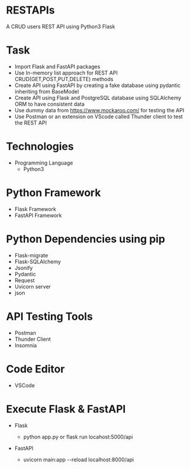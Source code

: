 # RESTAPIs
A CRUD users REST API using Python3 Flask 

# Task
- Import Flask and FastAPI packages 
- Use In-memory list approach for REST API CRUD(GET,POST,PUT,DELETE) methods
- Create API using FastAPI by creating a fake database using pydantic inheriting from BaseModel 
- Create API using Flask and PostgreSQL database using SQLAlchemy ORM to have consistent data
- Use dummy data from https://www.mockaroo.com/ for testing the API
- Use Postman or an extension on VScode called Thunder client to test the REST API

# Technologies
- Programming Language
  - Python3

# Python Framework
- Flask Framework
- FastAPI Framework

# Python Dependencies using pip
- Flask-migrate
- Flask-SQLAlchemy
- Jsonify
- Pydantic  
- Request
- Uvicorn server
- json

# API Testing Tools
- Postman
- Thunder Client
- Insomnia

# Code Editor
- VSCode

# Execute Flask & FastAPI
- Flask
  - python app.py or flask run
  locahost:5000/api

- FastAPI
  - uvicorn main:app --reload
  localhost:8000/api
